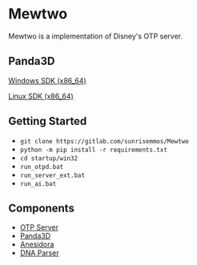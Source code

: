 Mewtwo
============

Mewtwo is a implementation of Disney's OTP server.

## Panda3D
[Windows SDK (x86_64)](https://rocketprogrammer.me/binaries/Panda3D-1.11.0-py3.9-x64.exe)

[Linux SDK (x86_64)](https://rocketprogrammer.me/linux/py3.deb)

## Getting Started
* `git clone https://gitlab.com/sunrisemmos/Mewtwo`
* `python -m pip install -r requirements.txt`
* `cd startup/win32`
* `run_otpd.bat`
* `run_server_ext.bat`
* `run_ai.bat`

## Components
* [OTP Server](https://gitlab.com/sunrisemmos/OTP-Server)
* [Panda3D](https://github.com/rocketprogrammer/panda3d)
* [Anesidora](https://github.com/satire6/Anesidora)
* [DNA Parser](https://github.com/rocketprogrammer/panda3d/tree/master/panda/src/dna)